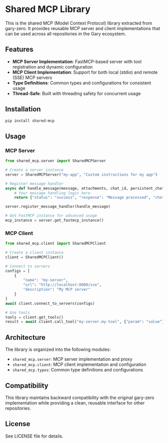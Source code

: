 # Shared MCP Library

This is the shared MCP (Model Context Protocol) library extracted from gary-zero. It provides reusable MCP server and client implementations that can be used across all repositories in the Gary ecosystem.

## Features

- **MCP Server Implementation**: FastMCP-based server with tool registration and dynamic configuration
- **MCP Client Implementation**: Support for both local (stdio) and remote (SSE) MCP servers
- **Type Definitions**: Common types and configurations for consistent usage
- **Thread-Safe**: Built with threading safety for concurrent usage

## Installation

```bash
pip install shared-mcp
```

## Usage

### MCP Server

```python
from shared_mcp.server import SharedMCPServer

# Create a server instance
server = SharedMCPServer("my-app", "Custom instructions for my app")

# Register message handler
async def handle_message(message, attachments, chat_id, persistent_chat):
    # Your message handling logic here
    return {"status": "success", "response": "Message processed", "chat_id": chat_id or ""}

server.register_message_handler(handle_message)

# Get FastMCP instance for advanced usage
mcp_instance = server.get_fastmcp_instance()
```

### MCP Client

```python
from shared_mcp.client import SharedMCPClient

# Create a client instance
client = SharedMCPClient()

# Connect to servers
configs = [
    {
        "name": "my-server",
        "url": "http://localhost:8000/sse",
        "description": "My MCP server"
    }
]
await client.connect_to_servers(configs)

# Use tools
tools = client.get_tools()
result = await client.call_tool("my-server.my-tool", {"param": "value"})
```

## Architecture

The library is organized into the following modules:

- `shared_mcp.server`: MCP server implementation and proxy
- `shared_mcp.client`: MCP client implementation and configuration
- `shared_mcp.types`: Common type definitions and configurations

## Compatibility

This library maintains backward compatibility with the original gary-zero implementation while providing a clean, reusable interface for other repositories.

## License

See LICENSE file for details.